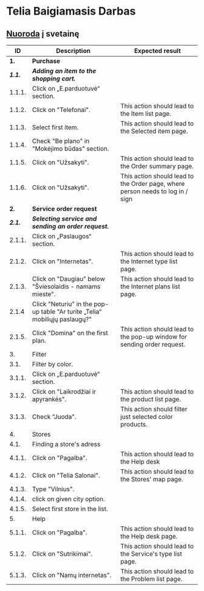 # Telia Baigiamasis Darbas

## [Nuoroda](https://www.telia.lt/) į svetainę

| ID          | Description                                                       |Expected result                                                                       |
| ----------- | -----------                                                       |-----------                                                                           |
| **1.**          | **Purchase**                                                          |                                                                                     |
| ***1.1.***        | ***Adding an item to the shopping cart.***                              |                                                                                     |
| 1.1.1.      | Click on „E.parduotuvė“ section.                                  |                                                                                      |
| 1.1.2.      | Click on "Telefonai".                                             |This action should lead to the Item list page.                                        |
| 1.1.3.      | Select first item.                                                |This action should lead to the Selected item page.                                    |
| 1.1.4.      | Check "Be plano" in "Mokėjimo būdas" section.                     |                                                                                      |
| 1.1.5.      | Click on "Užsakyti".                                              |This action should lead to the Order summary page.                                    |
| 1.1.6.      | Click on "Užsakyti".                                              |This action should lead to the Order page, where person needs to log in / sign        |
| **2.**          | **Service order request**                                             |                                                                                      |
| ***2.1.***        | ***Selecting service and sending an order request.***                   |                                                                                      |
| 2.1.1.      | Click on „Paslaugos“ section.                                     |                                                                                      | 
| 2.1.2.      | Click on "Internetas".                                            |This action should lead to the Internet type list page.                               |
| 2.1.3.      | Click on "Daugiau" below "Šviesolaidis - namams mieste".          |This action should lead to the Internet plans list page.  
| 2.1.4       | Click "Neturiu" in the pop-up table "Ar turite „Telia“ mobiliųjų paslaugų?" 
| 2.1.5.      | Click "Domina" on the first plan.                                 |This action should lead to the pop-up window for sending order request.               |
| 3.          |Filter                                        |                                                                                      |
| 3.1.        | Filter by color.                              |                                                                                      |
| 3.1.1.      | Click on „E.parduotuvė“ section.                                               |
| 3.1.2.      | Click on "Laikrodžiai ir apyrankės".                                 |This action should lead to the product list page.                    |
| 3.1.3.      | Check "Juoda".                           |This action should filter just selected color products.                       |
| 4.          | Stores                                                            |                                                                                      |
| 4.1.        | Finding a store's adress                                          |                                                                                      |
| 4.1.1.      | Click on "Pagalba".                                              |This action should lead to the Help desk 
| 4.1.2.      | Click on "Telia Salonai".     |   This action should lead to the Stores' map page. |  
| 4.1.3.      | Type "Vilnius".                   |                                                                                      |
| 4.1.4.      | click on given city option.                      | 
| 4.1.5.      | Select first store in the list.                 |                                                                                      |
| 5.          | Help                                                              |                                                                               | 5.1.        | Finding information about a problem.                              |                                                                                                    
| 5.1.1.      | Click on "Pagalba".                                               |This action should lead to the Help desk page.                                        |
| 5.1.2.      | Click on "Sutrikimai".                                            |This action should lead to the Service's type list page.                              |
| 5.1.3.      | Click on "Namų internetas".                                       |This action should lead to the Problem list page.                                    |
                     
